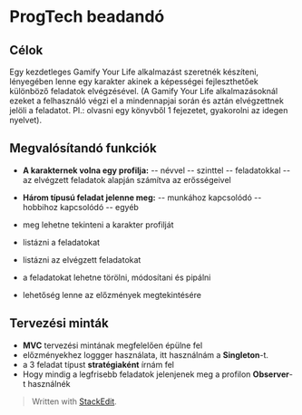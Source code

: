 ﻿# ProgTech beadandó

## Célok
Egy kezdetleges Gamify Your Life alkalmazást szeretnék készíteni, lényegében lenne egy karakter akinek a képességei fejleszthetőek különböző feladatok elvégzésével. (A Gamify Your Life alkalmazásoknál ezeket a felhasználó végzi el a mindennapjai során és aztán elvégzettnek jelöli a feladatot. Pl.: olvasni egy könyvből 1 fejezetet, gyakorolni az idegen nyelvet).  

## Megvalósítandó funkciók
  
- **A karakternek volna egy profilja:**
 -- névvel
 --  szinttel
 --  feladatokkal
 --  az elvégzett feladatok alapján számítva az erősségeivel

- **Három típusú feladat jelenne meg:** 
-- munkához kapcsolódó
-- hobbihoz kapcsolódó 
-- egyéb 

- meg lehetne tekinteni a karakter profilját
-  listázni a feladatokat
-  listázni az elvégzett feladatokat
-  a feladatokat lehetne törölni, módosítani és pipálni 
-  lehetőség lenne az előzmények megtekintésére 
  
## Tervezési minták
- **MVC** tervezési mintának megfelelően épülne fel
- előzményekhez loggger használata, itt használnám a **Singleton**-t.
- a 3 feladat típust **stratégiaként** írnám fel
- Hogy mindig a legfrisebb feladatok jelenjenek meg a profilon **Observer**-t használnék

> Written with [StackEdit](https://stackedit.io/).
